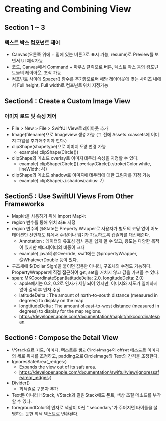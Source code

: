 # Creating and Combining View #

## Section 1 ~ 3 ##

### 텍스트 박스 컴포넌트 제어 ###

* Canvas(오른쪽 위에 + 밑에 있는 버튼으로 표시 가능, resume)로 Preview를 보면서 UI 제작가능
* 코드, Canvas에서 Command + 마우스 클릭으로 버튼, 텍스트 박스 등의 컴포넌트들의 레이아웃, 조작 가능
* 컴포넌트 사이에 Spacer() 함수를 추가함으로써 해당 레이아웃에 맞는 사이즈 내에서 Full height, Full width로 컴포넌트 위치 지정가능

## Section4 : Create a Custom Image View ##

### 이미지 로드 및 속성 제어 ###

* File > New > File > SwiftUI View로 레이아웃 추가
* Image(filename)으로 Imageview 생성 가능 (그 전에 Assets.xcassets에 이미지 파일을 추가해주어야 한다.)
* clipShape(shapetype)으로 이미지 모양 변경 가능
    * example) clipShape(Circle())
* clipShape의 메소드 overlay로 이미지 테두리 속성을 지정할 수 있다.
    * example) clipShape(Circle()).overlay(Circle().stroke(Color.white, lineWidth: 4))
* clipShape의 메소드 shadow로 이미지에 테두리에 대한 그림자를 지정 가능
    * example) clipShape(~).shadow(radius: 7)

## Section5 : Use SwiftUI Views From Other Frameworks ##

* Mapkit을 사용하기 위해 import Mapkit
* region 변수를 통해 위치 좌표 지정
* region 변수의 @State는 Preperty Wrapper로 사용자가 별도의 코딩 없이 어노테이션만 선언해도 뷰에서 수정이나 읽기가 가능하도록 캡슐화를 대신해준다.
	* Annotation : 데이터의 유효성 검사 등을 쉽게 알 수 있고, 용도는 다양한 목적이 있지만 메타데이터의 비중이 크다
	* example) java의 @Override, swift에는 @propertyWrapper, @WhateverDouble 등이 있다.
* 구조체에 $(Dollar Sign)을 붙이면 값뿐만 아니라, 구조체의 수정도 가능하다. PropertyWrapper에 직접 접근하여 get, set을 거치지 않고 값을 가져올 수 있다.
* span: MKCoordinateSpan(latitudeDelta: 2.0, longitudeDelta: 2.0)
	* apple에서는 0.2, 0.2로 인자가 세팅 되어 있지만, 이미지와 지도가 일치하지 않아 검색 후 인자 수정
	* latitudeDelta : The amount of north-to-south distance (measured in degrees) to display on the map
	* longtitudeDelta : The amount of east-to-west distance (measured in degrees) to display for  the map regions.
	* https://developer.apple.com/documentation/mapkit/mkcoordinatespan

## Section6 : Compose the Detail View ##

* VStack으로 지도, 이미지, 텍스트를 쌓고 CircleImage의 offset 메소드로 이미지의 세로 위치를 조정하고, padding으로 CircleImage와 Text의 간격을 조정한다.
* IgnoresSafeArea(_:edges:)
	* Expands the view out of its safe area.
	* https://developer.apple.com/documentation/swiftui/view/ignoressafearea(_:edges:)
* Divider()
	* 회색줄로 구분자 추가
* Text뿐 아니라 HStack, VStack과 같은 Stack에도 폰트, 색상 조절 메소드를 부착할 수 있다.
* foregroundColor의 인자로 색상이 아닌 ".secondary"가 주어지면 타이틀을 설명하는 듯한 회색 텍스트로 변환된다.
